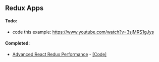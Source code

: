 
## Redux Apps

#### Todo:

- code this example: https://www.youtube.com/watch?v=3sjMRS1gJys

#### Completed:

- [Advanced React Redux Performance](https://www.youtube.com/watch?v=7pO3563Qi1Y) - [[Code]](https://github.com/joshribakoff/redux-10000-todos)
